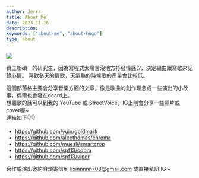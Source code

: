```yaml
---
author: Jerrr
title: About Me
date: 2023-11-16
description: 
keywords: ["about-me", "about-hugo"]
type: about
---
```


<img src = "/new_jer.jpg"></img>

資工所碩一的研究生，因為寫程式太痛苦沒地方抒發情感(?，決定編曲跟寫歌來記錄心情。
喜歡冬天的情歌，天氣熱的時候歌的產量會比較低。

這個部落格主要會分享音樂方面的文章，像是歌曲的創作理念或一些演出的小故事，偶爾也會發在dcard上。<br>
想聽歌的話可以到我的 YouTube 或 StreetVoice，IG上則會分享一些照片或cover喔~<br>
連結如下👇👇

- https://github.com/yuin/goldmark
- https://github.com/alecthomas/chroma
- https://github.com/muesli/smartcrop
- https://github.com/spf13/cobra
- https://github.com/spf13/viper

合作或演出邀約麻煩寄信到 lixinnnnn708@gmail.com 或直接私訊 IG ~

